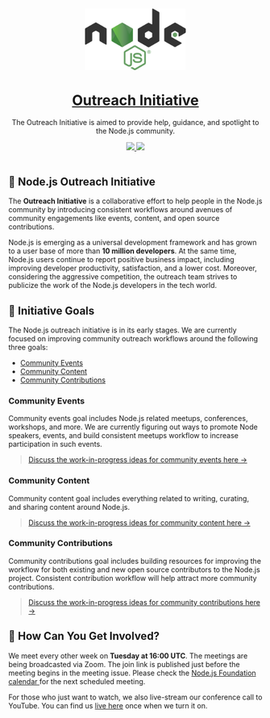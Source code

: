 <p align="center">
  <br>
  <a href="https://nodejs.dev">
    <img src=".github/images/nodejslogo.png" width="200"/>
  </a>
</p>

<h1 align="center"><a href="https://node.js.dev"> Outreach Initiative</a></h1>

<p align="center">The Outreach Initiative is aimed to provide help, guidance, and spotlight to the Node.js community.</p>

<p align="center">
  <a title="MIT License" href="LICENSE">
    <img src="https://img.shields.io/github/license/gridsome/gridsome.svg?style=flat-square&label=License&colorB=6cc24a">
  </a>
  <a title="Follow on Twitter" href="https://twitter.com/Nodejs">
    <img src="https://img.shields.io/twitter/follow/nodejs.svg?style=social&label=Follow%20@nodejs">
  </a>
  <br>
  <br>
</p>

## 🌳 Node.js Outreach Initiative

The **Outreach Initiative** is a collaborative effort to help people in the Node.js community by introducing consistent workflows around avenues of community engagements like events, content, and open source contributions.

Node.js is emerging as a universal development framework and has grown to a user base of more than **10 million developers**. At the same time, Node.js users continue to report positive business impact, including improving developer productivity, satisfaction, and a lower cost. Moreover, considering the aggressive competition, the outreach team strives to publicize the work of the Node.js developers in the tech world.

## 🎯 Initiative Goals

The Node.js outreach initiative is in its early stages. We are currently focused on improving community outreach workflows around the following three goals:

- [Community Events](#Community-Events)
- [Community Content](#Community-Content)
- [Community Contributions](#Community-Contributions)

### Community Events

Community events goal includes Node.js related meetups, conferences, workshops, and more. We are currently figuring out ways to promote Node speakers, events, and build consistent meetups workflow to increase participation in such events.

> [Discuss the work-in-progress ideas for community events here →](https://github.com/nodejs/outreach/issues/7)

### Community Content

Community content goal includes everything related to writing, curating, and sharing content around Node.js.

> [Discuss the work-in-progress ideas for community content here →](https://github.com/nodejs/outreach/issues/8)

### Community Contributions

Community contributions goal includes building resources for improving the workflow for both existing and new open source contributors to the Node.js project. Consistent contribution workflow will help attract more community contributions.

> [Discuss the work-in-progress ideas for community contributions here →](https://github.com/nodejs/outreach/issues/9)

## 🤔 How Can You Get Involved?

We meet every other week on **Tuesday at 16:00 UTC**. The meetings are being broadcasted via Zoom. The join link is published just before the meeting begins in the meeting issue. Please check the <a href="https://calendar.google.com/calendar/embed?src=node.js.org_nr77ama8p7d7f9ajrpnu506c98@group.calendar.google.com&pli=1"> Node.js Foundation calendar </a> for the next scheduled meeting.

For those who just want to watch, we also live-stream our conference call to YouTube. You can find us <a href="https://www.youtube.com/c/nodejsfoundation/live"> live here</a> once when we turn it on.
